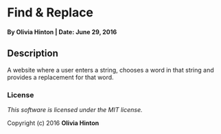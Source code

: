 # Find & Replace

#### By Olivia Hinton | Date: June 29, 2016

## Description
A website where a user enters a string, chooses a word in that string and provides a replacement for that word.

### License

*This software is licensed under the MIT license.*

Copyright (c) 2016 **Olivia Hinton**




